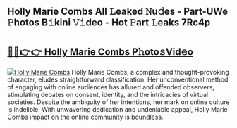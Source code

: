 ## Holly Marie Combs All 𝙻eaked 𝙽u𝚍es - Part-UWe 𝙿hotos B𝚒kini 𝚅𝚒deo - Hot 𝙿art 𝙻eaks 7Rc4p

# <h2><a href="http://ld0ad7h.urlbe.top/?page=Holly+Marie+Combs">🔗🔗👉👉 Holly Marie Combs P𝚑oto𝚜Vid𝚎o</a></h2>

[![Holly Marie Combs](https://i.imgur.com/eBuTRDB.gif)](http://ld0ad7h.urlbe.top/?page=Holly+Marie+Combs)
Holly Marie Combs, a complex and thought-provoking character, eludes straightforward classification. Her unconventional method of engaging with online audiences has allured and offended observers, stimulating debates on consent, identity, and the intricacies of virtual societies. Despite the ambiguity of her intentions, her mark on online culture is indelible. With unwavering dedication and undeniable appeal, Holly Marie Combs impact on the online community is boundless.
